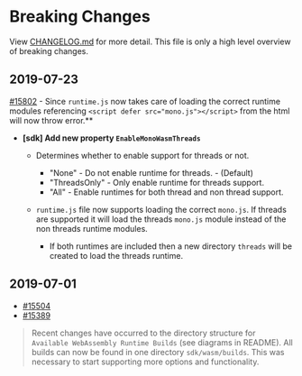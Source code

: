 # Breaking Changes

View [CHANGELOG.md](CHANGELOG.md) for more detail. This file is only a high level overview of breaking changes.

## 2019-07-23

[#15802](https://github.com/mono/mono/pull/15802) - Since `runtime.js` now takes care of loading the correct runtime modules referencing `<script defer src="mono.js"></script>` from the html will now throw error.**

- **[sdk] Add new property `EnableMonoWasmThreads`**
   - Determines whether to enable support for threads or not.
      - "None" - Do not enable runtime for threads. - (Default)
      - "ThreadsOnly" - Only enable runtime for threads support.
      - "All" - Enable runtimes for both thread and non thread support.

   - `runtime.js` file now supports loading the correct `mono.js`.  If threads are supported it will load the threads `mono.js` module instead of the non threads runtime modules.
      - If both runtimes are included then a new directory `threads` will be created to load the threads runtime.


## 2019-07-01

- [#15504](https://github.com/mono/mono/pull/15504)
- [#15389](https://github.com/mono/mono/pull/15389)

> Recent changes have occurred to the directory structure for `Available WebAssembly Runtime Builds` (see diagrams in README).  All builds can now be found in one directory `sdk/wasm/builds`.  This was necessary to start supporting more options and functionality.
